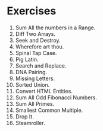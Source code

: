 # Exercises

1. Sum All the numbers in a Range.
2. Diff Two Arrays.
3. Seek and Destroy.
4. Wherefore art thou.
5. Spinal Tap Case.
6. Pig Latin.
7. Search and Replace.
8. DNA Pairing.
9. Missing Letters.
10. Sorted Union.
11. Convert HTML Entities.
12. Sum All Odd Fibonacci Numbers.
13. Sum All Primes.
14. Smallest Common Multiple.
15. Drop It.
16. Steamroller.

